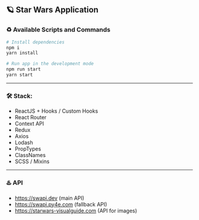 ## :ringed_planet: Star Wars Application

### :recycle: Available Scripts and Commands
```bash
# Install dependencies
npm i
yarn install    
```

```bash
# Run app in the development mode
npm run start
yarn start
```
---

### :hammer_and_wrench: Stack:
* ReactJS + Hooks / Custom Hooks
* React Router
* Context API
* Redux
* Axios
* Lodash
* PropTypes
* ClassNames
* SCSS / Mixins

---

### :hotsprings: API
- https://swapi.dev (main API)
- https://swapi.py4e.com (fallback API)
- https://starwars-visualguide.com (API for images)